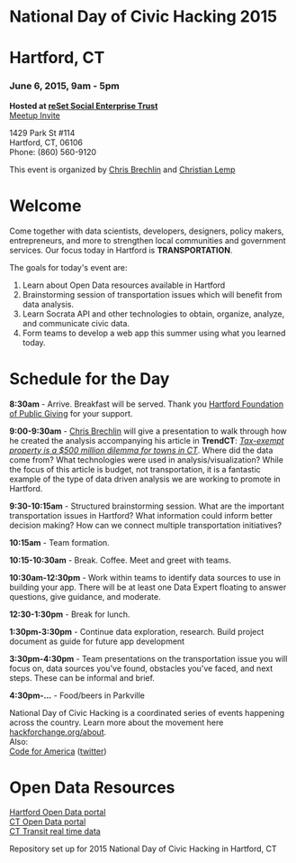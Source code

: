 # National Day of Civic Hacking 2015
# Hartford, CT
### June 6, 2015, 9am - 5pm

**Hosted at [reSet Social Enterprise Trust](http://www.socialenterprisetrust.org/)**  
[Meetup Invite](http://www.meetup.com/reSET-Hartford/events/222663866/)

1429 Park St #114  
Hartford, CT, 06106  
Phone: (860) 560-9120  

This event is organized by [Chris Brechlin](https://twitter.com/CTDataGuy) and [Christian Lemp](http://www.twitter.com/c_lemp)

Welcome
=======
Come together with data scientists, developers, designers, policy makers, entrepreneurs, and more to strengthen local communities and government services. Our focus today in Hartford is **TRANSPORTATION**. 

The goals for today's event are:  

1.  Learn about Open Data resources available in Hartford
2.  Brainstorming session of transportation issues which will benefit from data analysis.
3.  Learn Socrata API and other technologies to obtain, organize, analyze, and communicate civic data.
4.  Form teams to develop a web app this summer using what you learned today.

Schedule for the Day
====================
**8:30am** - Arrive. Breakfast will be served. Thank you [Hartford Foundation of Public Giving](http://www.hfpg.org/) for your support.

**9:00-9:30am** - [Chris Brechlin](https://www.linkedin.com/in/ctdataguy) will give a presentation to walk through how he created the analysis accompanying his article in **TrendCT**: [*Tax-exempt property is a $500 million dilemma for towns in CT*]( http://trendct.org/2015/04/10/tax-exempt-property-is-a-500-million-dilemma-for-towns-in-ct/). Where did the data come from? What technologies were used in analysis/visualization? While the focus of this article is budget, not transportation, it is a fantastic example of the type of data driven analysis we are working to promote in Hartford.

**9:30-10:15am** - Structured brainstorming session. What are the important transportation issues in Hartford? What information could inform better decision making? How can we connect multiple transportation initiatives?

**10:15am** - Team formation.

**10:15-10:30am** - Break. Coffee. Meet and greet with teams.

**10:30am-12:30pm** - Work within teams to identify data sources to use in building your app. There will be at least one Data Expert floating to answer questions, give guidance, and moderate.

**12:30-1:30pm** - Break for lunch.

**1:30pm-3:30pm** - Continue data exploration, research. Build project document as guide for future app development

**3:30pm-4:30pm** - Team presentations on the transportation issue you will focus on, data sources you've found, obstacles you've faced, and next steps. These can be informal and brief.

**4:30pm-...** - Food/beers in Parkville

National Day of Civic Hacking is a coordinated series of events happening across the country. Learn more about the movement here [hackforchange.org/about](http://www.hackforchange.org/about).  
Also:  
[Code for America](http://t.co/SdrDB6SXsQ) ([twitter](https://twitter.com/codeforamerica))

Open Data Resources
===================
[Hartford Open Data portal](https://data.hartford.gov/)  
[CT Open Data portal](https://data.ct.gov/)  
[CT Transit real time data](http://www.cttransit.com/about/developers/realtimedata/)  

Repository set up for 2015 National Day of Civic Hacking in Hartford, CT
